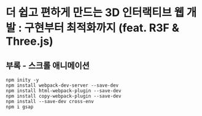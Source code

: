 # 더 쉽고 편하게 만드는 3D 인터랙티브 웹 개발 : 구현부터 최적화까지 (feat. R3F & Three.js)

## 부록 - 스크롤 애니메이션


```
npm inity -y
npm install webpack-dev-server --save-dev
npm install html-webpack-plugin --save-dev
npm install copy-webpack-plugin --save-dev
npm install --save-dev cross-env
npm i gsap

```
